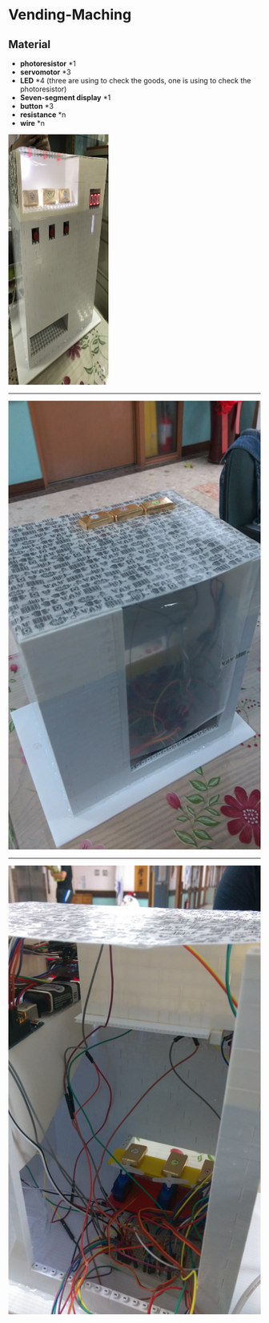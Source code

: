 # Vending-Maching

## Material
* **photoresistor** *1
* **servomotor** *3
* **LED** *4 (three are using to check the goods, one is using to check the photoresistor)
* **Seven-segment display** *1
* **button** *3
* **resistance** *n
* **wire** *n

<img src="/photo/front.JPG" width=200 height=500 >
<hr>
<img src="/photo/back.jpg">
<hr>
<img src="/photo/inside.jpg">